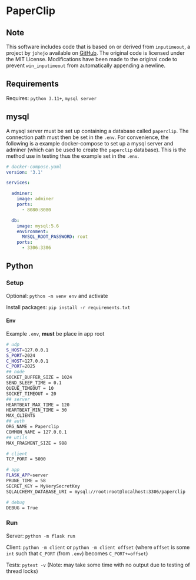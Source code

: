# PaperClip

## Note

This software includes code that is based on or derived from `inputimeout`, a project by `johejo` available on [GitHub](https://github.com/johejo/inputimeout). The original code is licensed under the MIT License. Modifications have been made to the original code to prevent `win_inputimeout` from automatically appending a newline.

## Requirements

Requires: `python 3.11+`, `mysql server`

## mysql

A mysql server must be set up containing a database called `paperclip`. The connection path must then be set in the `.env`. For convenience, the following is a example docker-compose to set up a mysql server and adminer (which can be used to create the `paperclip` database). This is the method use in testing thus the example set in the `.env`.

```yaml
# docker-compose.yaml
version: '3.1'

services:

  adminer:
    image: adminer
    ports:
      - 8080:8080

  db:
    image: mysql:5.6
    environment:
      MYSQL_ROOT_PASSWORD: root
    ports:
      - 3306:3306
```

## Python

### Setup

Optional: `python -m venv env` and activate

Install packages: `pip install -r requirements.txt`

#### Env

Example `.env`, **must** be place in app root

``` bash
# udp
S_HOST=127.0.0.1
S_PORT=2024
C_HOST=127.0.0.1
C_PORT=2025
## node
SOCKET_BUFFER_SIZE = 1024
SEND_SLEEP_TIME = 0.1
QUEUE_TIMEOUT = 10
SOCKET_TIMEOUT = 20
## server
HEARTBEAT_MAX_TIME = 120
HEARTBEAT_MIN_TIME = 30
MAX_CLIENTS
## auth
ORG_NAME = Paperclip
COMMON_NAME = 127.0.0.1
## utils
MAX_FRAGMENT_SIZE = 988

# client
TCP_PORT = 5000

# app
FLASK_APP=server
PRUNE_TIME = 58
SECRET_KEY = MyVerySecretKey
SQLALCHEMY_DATABASE_URI = mysql://root:root@localhost:3306/paperclip

# debug
DEBUG = True
```

### Run

Server: `python -m flask run`

Client: `python -m client` or `python -m client offset` (where `offset` is some `int` such that `C_PORT` (from `.env`) becomes `C_PORT+=offset`)

Tests: `pytest -v` (Note: may take some time with no output due to testing of thread locks)
